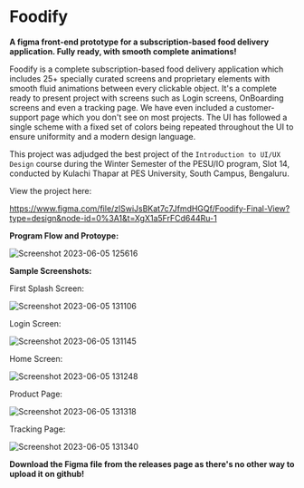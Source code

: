 # Foodify
**A figma front-end prototype for a subscription-based food delivery application. Fully ready, with smooth complete animations!**


Foodify is a complete subscription-based food delivery application which includes 25+ specially curated screens and proprietary elements with smooth fluid animations between every clickable object. It's a complete ready to present project with screens such as Login screens, OnBoarding screens and even a tracking page. We have even included a customer-support page which you don't see on most projects. The UI has followed a single scheme with a fixed set of colors being repeated throughout the UI to ensure uniformity and a modern design language.

This project was adjudged the best project of the `Introduction to UI/UX Design` course during the Winter Semester of the PESU/IO program, Slot 14, conducted by Kulachi Thapar at PES University, South Campus, Bengaluru.

View the project here:

https://www.figma.com/file/zlSwiJsBKat7c7JfmdHGQf/Foodify-Final-View?type=design&node-id=0%3A1&t=XgX1a5FrFCd644Ru-1

**Program Flow and Protoype:**


![Screenshot 2023-06-05 125616](https://github.com/probablyabdullah/Foodify/assets/79295754/a127ddcf-c44c-4a61-ae53-398e0aae7819)


**Sample Screenshots:**

First Splash Screen:


![Screenshot 2023-06-05 131106](https://github.com/probablyabdullah/Foodify/assets/79295754/f0bafa33-b3fa-4e8b-8b61-6b120354cc70)

Login Screen:


![Screenshot 2023-06-05 131145](https://github.com/probablyabdullah/Foodify/assets/79295754/8a81d332-c38a-4c3b-87e0-15a273a0aa9b)

Home Screen:


![Screenshot 2023-06-05 131248](https://github.com/probablyabdullah/Foodify/assets/79295754/177750f3-227f-4aaa-9dae-98efdd76287c)

Product Page:


![Screenshot 2023-06-05 131318](https://github.com/probablyabdullah/Foodify/assets/79295754/6990ce0b-9b22-40d0-9691-e97f44f1eaef)

Tracking Page:


![Screenshot 2023-06-05 131340](https://github.com/probablyabdullah/Foodify/assets/79295754/7eaacfc2-3a3b-46b6-807c-28ac7aacf384)

**Download the Figma file from the releases page as there's no other way to upload it on github!**
